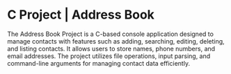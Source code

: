 # C Project | Address Book
The Address Book Project is a C-based console application designed to manage contacts with features 
such as adding, searching, editing, deleting, and listing contacts. It allows users to store names, phone numbers, and email addresses. The project utilizes file operations, input parsing, and command-line arguments for managing contact data efficiently.
